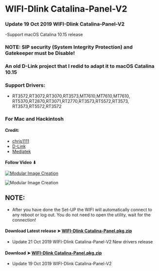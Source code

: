# WIFI-Dlink Catalina-Panel-V2

### Update 19 Oct 2019 WIFI-Dlink Catalina-Panel-V2
-Support macOS Catalina 10.15 release
### NOTE: SIP security (System Integrity Protection) and Gatekeeper must be Disable!


### An old D-Link project that I redid to adapt it to macOS Catalina 10.15

### Support Drivers:
- RT3572,RT3072,RT3070,RT3573,MT7610,MT7610,MT7610,
RT5370,RT2870,RT3071,RT2770,RT3573,RT5572,RT3573,
RT3573,RT5572,RT3572

### For Mac and Hackintosh

#### Credit:
- [chris1111](https://github.com/chris1111)
- [D-Link](http://us.dlink.com)
- [Mediatek](https://www.mediatek.com)

#### Follow Video ⬇︎

[![Modular Image Creation](https://i25.servimg.com/u/f25/18/50/18/69/video12.png)](https://youtu.be/y-m4Prr3Z8Q)

![Modular Image Creation](https://i25.servimg.com/u/f25/18/50/18/69/68747411.jpg)


## NOTE: 
- After you have done the Set-UP the WIFI will automatically connect to any reboot or log out. You do not need to open the utility, wait for the connection! 


#### Download Latest release ➤ [WIFI-Dlink Catalina-Panel.pkg.zip ](https://github.com/chris1111/WIFI-Dlink-Catalina-Panel/releases/tag/V2)
- Update 21 Oct 2019 WIFI-Dlink Catalina-Panel-V2 New drivers release


#### Download ➤ [WIFI-Dlink Catalina-Panel.pkg.zip ](https://github.com/chris1111/WIFI-Dlink-Catalina-Panel/releases/tag/V1)
- Update 19 Oct 2019 WIFI-Dlink Catalina-Panel-V2
